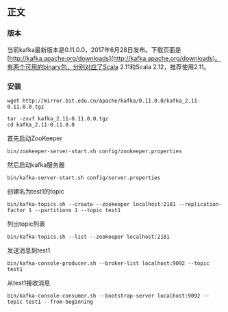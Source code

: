 ## 正文

### 版本

当前kafka最新版本是0.11.0.0，2017年6月28日发布。下载页面是[http://kafka.apache.org/downloads](http://kafka.apache.org/downloads)。有两个可用的binary包，分别对应了Scala 2.11和Scala 2.12，推荐使用2.11。

### 安装

```
wget http://mirror.bit.edu.cn/apache/kafka/0.11.0.0/kafka_2.11-0.11.0.0.tgz

tar -zxvf kafka_2.11-0.11.0.0.tgz
cd kafka_2.11-0.11.0.0
```

首先启动ZooKeeper

```
bin/zookeeper-server-start.sh config/zookeeper.properties
```

然后启动kafka服务器

```
bin/kafka-server-start.sh config/server.properties
```

创建名为test1的topic

```
bin/kafka-topics.sh --create --zookeeper localhost:2181 --replication-factor 1 --partitions 1 --topic test1
```

列出topic列表

```
bin/kafka-topics.sh --list --zookeeper localhost:2181
```

发送消息到test1

```
bin/kafka-console-producer.sh --broker-list localhost:9092 --topic test1
```

从test1接收消息

```
bin/kafka-console-consumer.sh --bootstrap-server localhost:9092 --topic test1 --from-beginning
```

